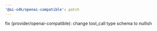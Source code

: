 ```yaml
---
'@ai-sdk/openai-compatible': patch
---
```


fix (provider/openai-compatible): change tool_call type schema to nullish
